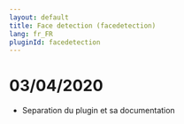 ```yaml
---
layout: default
title: Face detection (facedetection)
lang: fr_FR
pluginId: facedetection
---
```


# 03/04/2020

* Separation du plugin et sa documentation